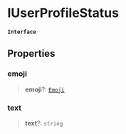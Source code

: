# IUserProfileStatus

**`Interface`**

## Properties

### emoji

> **emoji**?: [`Emoji`](https://github.com/RaindropsSys/signal.js-docs/blob/mane/reference/classes/class.Emoji.md)

### text

> **text**?: `string`

